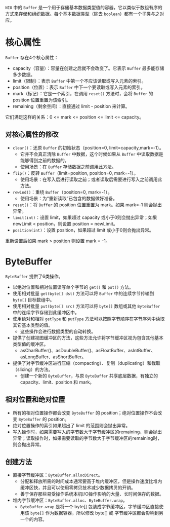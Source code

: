 `NIO` 中的 `Buffer` 是一个用于存储基本数据类型值的容器，它以类似于数组有序的方式来存储和组织数据。每个基本数据类型（除去 `boolean`）都有一个子类与之对应。

# 核心属性

`Buffer` 存在4个核心属性：

- capacity（容量）：容量在创建之后就不会改变了。它表示 `Buffer` 最多能存储多少数据。
- limit（限制）：表示 `Buffer` 中第一个不应该读取或写入元素的索引。
- position（位置）：表示 `Buffer` 中下一个要读取或写入元素的索引。
- mark（标记）：它是一个索引，在调用 `reset()` 方法时，会将 `Buffer` 的 position 位置重置为该索引。
- remaining（剩余空间）：直接通过 limit - position 来计算。

它们满足这样的关系：0 <= mark <= position <= limit <= capacity。

## 对核心属性的修改

- `clear()`：还原 `Buffer` 的初始状态（position=0, limit=capacity,mark=-1）。
  - 它并不会真正清除 `Buffer` 中数据，这个时候如果从 `Buffer` 中读取数据是能够得到之前的数据的。
  - 使用场景：在 `Buffer` 存储数据之前调用此方法。
- `flip()`：反转 `Buffer`（limit=position, position=0, mark=-1）。
  - 使用场景：在写入后进行读取之前；或者读取后需要进行写入之前调用此方法。
- `rewind()`：重绕 `Buffer`（position=0, mark=-1）。
  - 使用场景：为“重新读取”已包含的数据做好准备。
- `reset()`：将 `Buffer` 的 position 位置重置为 mark。如果 mark=-1 则会抛出异常。
- `limit(int)`：设置 limit，如果超过 capacity 或小于0则会抛出异常；如果newLimit < position，则设置 position = newLimit。 
- `position(int)`：设置 position，如果超过 limit 或小于0则会抛出异常。

重新设置后如果 mark > position 则设置 mark = -1。

# ByteBuffer

`ByteBuffer` 提供了6类操作。

- 以绝对位置和相对位置读写单个字节的 `get()` 和 `put()` 方法。
- 使用相对批量 `get(byte[] dst)` 方法可以将 `Buffer` 中的连续字节传输到 `byte[]` 目标数组中。
- 使用相对批量 `put(byte[] src)` 方法可以将 `byte[]` 数组或其他 `ByteBuffer` 中的连续字节存储到此缓冲区中。
- 使用绝对和相对 `getType`  和 `putType` 方法可以按照字节顺序在字节序列中读取其它基本类型的值。
  - 这些操作会进行数据类型的自动转换。
- 提供了创建视图缓冲区的方法，这些方法允许将字节缓冲区视为包含其他基本类型值的缓冲区。
  - asCharBuffer()、asDoubleBuffer()、asFloatBuffer、asIntBuffer、asLongBuffer、asShortBuffer。
- 提供了对字节缓冲区进行压缩（compacting）、复制（duplicating）和截取（slicing）的方法。
  - 创建一个新的 `ByteBuffer`，与原 `ByteBuffer` 共享底层数据，有独立的 capacity、limit、position 和 mark。

## 相对位置和绝对位置

- 所有的相对位置操作都会改变 `ByteBuffer` 的 position；绝对位置操作不会改变 `ByteBuffer` 的 position。
- 绝对位置操作的索引如果超出了 limit 的范围则会抛出异常。
- 写入操作时，如果需要写入的字节数大于字节缓冲区的remaining，则会抛出异常；读取操作时，如果需要读取的字节数大于字节缓冲区的remaining时，则会抛出异常。

## 创建方法

- 直接字节缓冲区：`ByteBuffer.allocDirect`。
  - 分配和释放所需的时间成本通常要高于堆内缓冲区，但是操作速度比堆内缓冲区快，并且可以使用零拷贝技术减少数据拷贝的开销。
  - 善于保存那些易受操作系统本机I/O操作影响的大量、长时间保存的数据。
- 堆内字节缓冲区：`ByteBuffer.alloc`、`ByteBuffer.wrap`。
  - `ByteBuffer.wrap` 是将一个 byte[] 包装成字节缓冲区，字节缓冲区直接使用该 `byte[]` 作为数据容器，所以修改 byte[] 或 字节缓冲区都会影响到另一个的内容。

